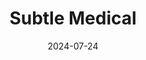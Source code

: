 ---  
layout: startup_page  
title: "Subtle Medical"  
id: "subtlemedical.com"  
permalink: "/subtlemedicalsubtlemedical.com07242024/"  
website: "https://www.subtlemedical.com"  
funding_round: "Series B+"  
funding_amount: "$10M"  
investors: "Fusion Fund, EnvisionX Capital, BRV Capital, Ignite Innovation, Samsung Ventures"  
about: "Subtle Medical develops AI-powered medical image acquisition technology to enhance image quality, efficiency, and safety. Their solutions accelerate the data acquisition stage of various imaging exams, potentially reducing radiation and contrast agent dosages. The company serves hospitals and imaging centers globally, partnering with major medical equipment and pharmaceutical companies."  
markets: "AI, Healthtech, Medical Imaging, Artificial Intelligence (AI), Health Care, Health Diagnostics, Machine Learning, Medical, Software"  
hq: "Menlo Park, California, United States"  
founded_year: "2017"  
linkedin: "https://www.linkedin.com/company/subtlemedical"  
twitter: "https://twitter.com/SubtleMedical"  
instagram: ""  
facebook: ""  
crunchbase: "https://www.crunchbase.com/organization/subtle-medical"  
pitchbook: ""  

date_display: "24-Jul-2024"  
date: "2024-07-24"

# SEO Optimization  
meta_title: "Subtle Medical - Series B+ Funding ($10M)"  
meta_description: "Subtle Medical, Subtle Medical develops AI-powered medical image acquisition technology to enhance image quality, efficiency, and safety. Their solutions accelerate t..."  
meta_keywords: "Subtle Medical, AI, Healthtech, Medical Imaging, Artificial Intelligence (AI), Health Care, Health Diagnostics, Machine Learning, Medical, Software, Series B+ funding"  
canonical_url: "https://startup.projectstartups.com/subtlemedicalsubtlemedical.com07242024/"  
---
